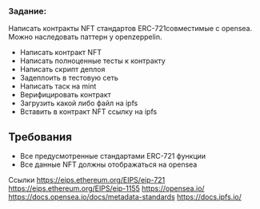 ### Задание:
Написать контракты NFT стандартов ERC-721совместимые с opensea. Можно наследовать паттерн у openzeppelin. 
- Написать контракт NFT
- Написать полноценные тесты к контракту
- Написать скрипт деплоя
- Задеплоить в тестовую сеть
- Написать таск на mint
- Верифицировать контракт
- Загрузить какой либо файл на ipfs
- Вставить в контракт NFT ссылку на ipfs

## Требования
- Все предусмотренные стандартами ERC-721 функции
- Все данные NFT должны отображаться на opensea

Ссылки
https://eips.ethereum.org/EIPS/eip-721
https://eips.ethereum.org/EIPS/eip-1155
https://opensea.io/
https://docs.opensea.io/docs/metadata-standards
https://docs.ipfs.io/